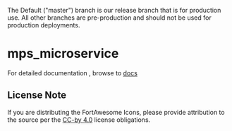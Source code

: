 
The Default ("master") branch is our release branch that is for production use.  All other branches are pre-production and should not be used for production deployments.

# mps_microservice

For detailed documentation , browse to [docs](https://open-amt-cloud-toolkit.github.io/mps/)

## License Note

If you are distributing the FortAwesome Icons, please provide attribution to the source per the [CC-by 4.0](https://creativecommons.org/licenses/by/4.0/deed.ast) license obligations. 


